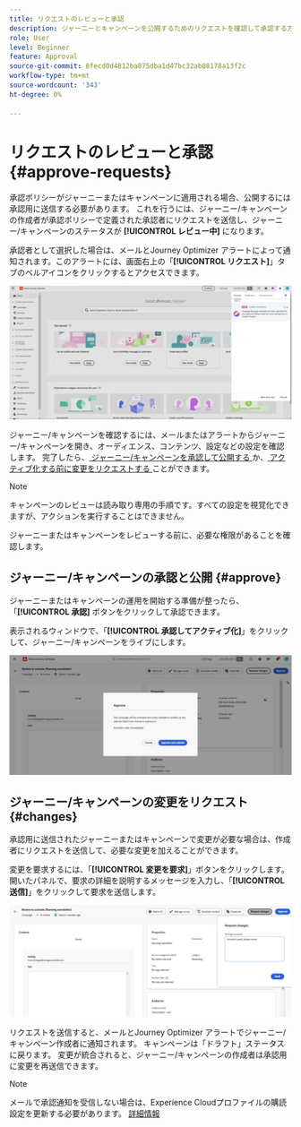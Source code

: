 ```yaml
---
title: リクエストのレビューと承認
description: ジャーニーとキャンペーンを公開するためのリクエストを確認して承認する方法を説明します。
role: User
level: Beginner
feature: Approval
source-git-commit: 8fecd0d4812ba875dba1d47bc32ab08178a13f2c
workflow-type: tm+mt
source-wordcount: '343'
ht-degree: 0%

---
```



# リクエストのレビューと承認 {#approve-requests}

承認ポリシーがジャーニーまたはキャンペーンに適用される場合、公開するには承認用に送信する必要があります。 これを行うには、ジャーニー/キャンペーンの作成者が承認ポリシーで定義された承認者にリクエストを送信し、ジャーニー/キャンペーンのステータスが **[!UICONTROL レビュー中]** になります。

承認者として選択した場合は、メールとJourney Optimizer アラートによって通知されます。このアラートには、画面右上の「**[!UICONTROL リクエスト]**」タブのベルアイコンをクリックするとアクセスできます。

![](assets/request-notification.png)

ジャーニー/キャンペーンを確認するには、メールまたはアラートからジャーニー/キャンペーンを開き、オーディエンス、コンテンツ、設定などの設定を確認します。
完了したら、[ ジャーニー/キャンペーンを承認して公開する ](#approve) か、[ アクティブ化する前に変更をリクエストする ](#changes) ことができます。

>[!NOTE]
>
>キャンペーンのレビューは読み取り専用の手順です。すべての設定を視覚化できますが、アクションを実行することはできません。
>
>ジャーニーまたはキャンペーンをレビューする前に、必要な権限があることを確認します。

## ジャーニー/キャンペーンの承認と公開 {#approve}

ジャーニーまたはキャンペーンの運用を開始する準備が整ったら、「**[!UICONTROL 承認]** ボタンをクリックして承認できます。

表示されるウィンドウで、「**[!UICONTROL 承認してアクティブ化]**」をクリックして、ジャーニー/キャンペーンをライブにします。

![](assets/approve-request.png)

## ジャーニー/キャンペーンの変更をリクエスト {#changes}

承認用に送信されたジャーニーまたはキャンペーンで変更が必要な場合は、作成者にリクエストを送信して、必要な変更を加えることができます。

変更を要求するには、「**[!UICONTROL 変更を要求]**」ボタンをクリックします。 開いたパネルで、要求の詳細を説明するメッセージを入力し、「**[!UICONTROL 送信]**」をクリックして要求を送信します。

![](assets/request-changes.png)

リクエストを送信すると、メールとJourney Optimizer アラートでジャーニー/キャンペーン作成者に通知されます。 キャンペーンは「ドラフト」ステータスに戻ります。 変更が統合されると、ジャーニー/キャンペーンの作成者は承認用に変更を再送信できます。

>[!NOTE]
>
> メールで承認通知を受信しない場合は、Experience Cloudプロファイルの購読設定を更新する必要があります。 [詳細情報](https://experienceleague.adobe.com/ja/docs/core-services/interface/features/account-preferences)
